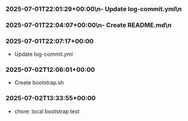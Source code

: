 ### 2025-07-01T22:01:29+00:00\n- Update log-commit.yml\n
### 2025-07-01T22:04:07+00:00\n- Create README.md\n
### 2025-07-01T22:07:17+00:00
- Update log-commit.yml

### 2025-07-02T12:06:01+00:00
- Create bootstrap.sh

### 2025-07-02T13:33:55+00:00
- chore: local bootstrap test

